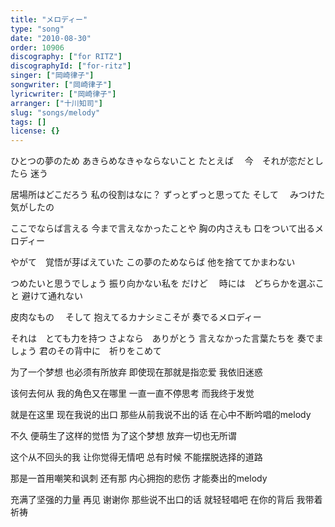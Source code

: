 ```yaml
---
title: "メロディー"
type: "song"
date: "2010-08-30"
order: 10906
discography: ["for RITZ"]
discographyId: ["for-ritz"]
singer: ["岡崎律子"]
songwriter: ["岡崎律子"]
lyricwriter: ["岡崎律子"]
arranger: ["十川知司"]
slug: "songs/melody"
tags: []
license: {}
---
```


ひとつの夢のため 
あきらめなきゃならないこと たとえば　
今　それが恋だとしたら 
迷う 

居場所はどこだろう 
私の役割はなに？ 
ずっとずっと思ってた そして　
みつけた気がしたの 

ここでならば言える 
今まで言えなかったことや 
胸の内さえも 
口をついて出るメロディー 

やがて　覚悟が芽ばえていた 
この夢のためならば 
他を捨ててかまわない 

つめたいと思うでしょう 
振り向かない私を だけど　
時には　どちらかを選ぶこと 避けて通れない 

皮肉なもの　
そして 抱えてるカナシミこそが 
奏でるメロディー 

それは　とても力を持つ 
さよなら　ありがとう 
言えなかった言葉たちを 奏でましょう 
君のその背中に　祈りをこめて

为了一个梦想 
也必须有所放弃 
即使现在那就是指恋爱 
我依旧迷惑 

该何去何从 
我的角色又在哪里 
一直一直不停思考 
而我终于发觉 

就是在这里 
现在我说的出口 
那些从前我说不出的话 
在心中不断吟唱的melody 

不久 便萌生了这样的觉悟
为了这个梦想
放弃一切也无所谓 

这个从不回头的我 
让你觉得无情吧 
总有时候 不能摆脱选择的道路 

那是一首用嘲笑和讽刺 
还有那 内心拥抱的悲伤 
才能奏出的melody 

充满了坚强的力量 
再见 谢谢你 
那些说不出口的话 就轻轻唱吧 
在你的背后 我带着祈祷
